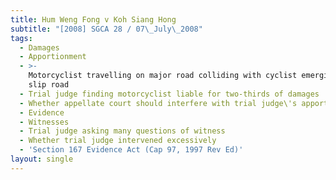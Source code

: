 ```yaml
---
title: Hum Weng Fong v Koh Siang Hong
subtitle: "[2008] SGCA 28 / 07\_July\_2008"
tags:
  - Damages
  - Apportionment
  - >-
    Motorcyclist travelling on major road colliding with cyclist emerging from
    slip road
  - Trial judge finding motorcyclist liable for two-thirds of damages
  - Whether appellate court should interfere with trial judge\'s apportionment
  - Evidence
  - Witnesses
  - Trial judge asking many questions of witness
  - Whether trial judge intervened excessively
  - 'Section 167 Evidence Act (Cap 97, 1997 Rev Ed)'
layout: single
---
```


